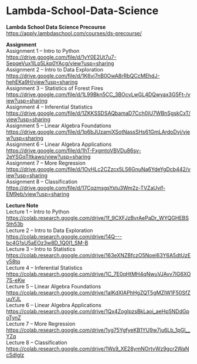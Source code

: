 # Lambda-School-Data-Science

**Lambda School Data Science Precourse**  
https://apply.lambdaschool.com/courses/ds-precourse/

**Assignment**  
Assignment 1 – Intro to Python  
https://drive.google.com/file/d/1yY0E2Ut7u7-SepqeVux1ILp5Lkp0YAcg/view?usp=sharing  
Assignment 2 – Intro to Data Exploration  
https://drive.google.com/file/d/1K6vj7nB0OwA8rRbQCcMEhdJ-hehEKa9H/view?usp=sharing  
Assignment 3 – Statistics of Forest Fires  
https://drive.google.com/file/d/1L99Bkn5CC_3BOcvLwGL4DQwyax3G5Ft-/view?usp=sharing  
Assignment 4 – Inferential Statistics  
https://drive.google.com/file/d/1ZKKSSDSAQbamaD7Cch0iU7WBnSgskCxT/view?usp=sharing  
Assignment 5 – Linear Algebra Foundations  
https://drive.google.com/file/d/1p6bJUzamjXSotNassSHs61GmLArdoDvj/view?usp=sharing  
Assignment 6 – Linear Algebra Applications  
https://drive.google.com/file/d/1hT-FxgmtoVBVDu86sv-2eYSGqTltkawo/view?usp=sharing  
Assignment 7 – More Regression  
https://drive.google.com/file/d/1OvHLc2CZzcx5LS6GnuNa6YdeYgDcb442/view?usp=sharing  
Assignment 8 – Classification  
https://drive.google.com/file/d/17CqzmsgsYstu3Wm2z-TVZaUvif-EM9eb/view?usp=sharing

**Lecture Note**  
Lecture 1 – Intro to Python  
https://colab.research.google.com/drive/1f_9CXFJzBvrAePaDr_WYQGHEBS5th53b  
Lecture 2 – Intro to Data Exploration  
https://colab.research.google.com/drive/14Q---bc4G1sU5aEOz3w8D_1Q0l1_SM-B  
Lecture 3 – Intro to Statistics  
https://colab.research.google.com/drive/163eXNZBfczO5Noei63Y6A5dtUzEy58tq  
Lecture 4 – Inferential Statistics  
https://colab.research.google.com/drive/1C_7E0qHtMH4qNwuVJAvv7lG6XO7S-eKw  
Lecture 5 – Linear Algebra Foundations  
https://colab.research.google.com/drive/1aIKdXIAPhHgZQT5gMZIW1F50SfZuuYJL  
Lecture 6 – Linear Algebra Applications  
https://colab.research.google.com/drive/1Qx4ZogIpzsBkLaoi_aeHp5NDdGpoTynZ  
Lecture 7 – More Regression  
https://colab.research.google.com/drive/1yg75YgfyeKB1YU9w7ju6Lb_1pGl__YZq  
Lecture 8 – Classification  
https://colab.research.google.com/drive/1Ws9_XE28ymNOrtvWz9gcr2WaNcSdIglz




